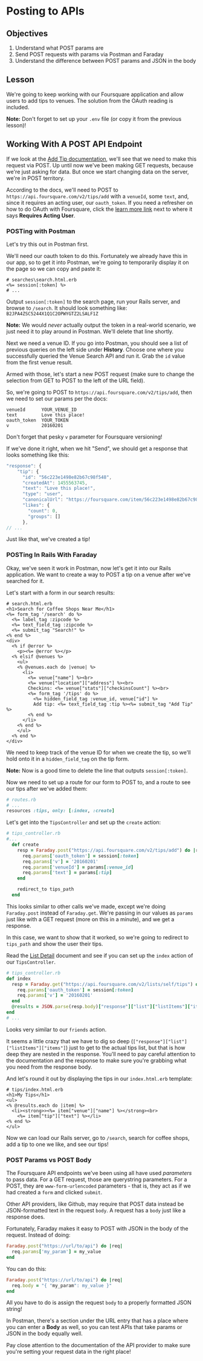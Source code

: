 # Posting to APIs

## Objectives

  1. Understand what POST params are
  2. Send POST requests with params via Postman and Faraday
  3. Understand the difference between POST params and JSON in the body

## Lesson

We're going to keep working with our Foursquare application and allow users to add tips to venues. The solution from the OAuth reading is included.

**Note:** Don't forget to set up your `.env` file (or copy it from the previous lesson)!

## Working With A POST API Endpoint

If we look at the [Add Tip documentation](https://developer.foursquare.com/docs/tips/add), we'll see that we need to make this request via POST. Up until now we've been making GET requests, because we're just asking for data. But once we start changing data on the server, we're in POST territory.

According to the docs, we'll need to POST to `https://api.foursquare.com/v2/tips/add` with a `venueId`, some `text`, and, since it requires an acting user, our `oauth_token`. If you need a refresher on how to do OAuth with Foursquare, click the [learn more link](https://developer.foursquare.com/overview/auth) next to where it says **Requires Acting User**.

### POSTing with Postman

Let's try this out in Postman first.

We'll need our oauth token to do this. Fortunately we already have this in our app, so to get it into Postman, we're going to temporarily display it on the page so we can copy and paste it:

```erb
# searches\search.html.erb
<%= session[:token] %>
# ...
```

Output `session[:token]` to the search page, run your Rails server, and browse to `/search`. It should look something like: `B2JPA4ZSC5244X1Q1C2OPWYGTZ2LSALF1Z`

**Note:** We would *never* actually output the token in a real-world scenario, we just need it to play around in Postman. We'll delete that line shortly.

Next we need a venue ID. If you go into Postman, you should see a list of previous queries on the left side under **History**. Choose one where you successfully queried the Venue Search API and run it. Grab the `id` value from the first venue result.

Armed with those, let's start a new POST request (make sure to change the selection from GET to POST to the left of the URL field).

So, we're going to POST to `https://api.foursquare.com/v2/tips/add`, then we need to set our params per the docs:

```
venueId      YOUR_VENUE_ID
text         Love this place!
oauth_token  YOUR_TOKEN
v            20160201
```

Don't forget that pesky `v` parameter for Foursquare versioning!

If we've done it right, when we hit "Send", we should get a response that looks something like this:

```javascript
"response": {
    "tip": {
      "id": "56c223e1498e82b67c98f548",
      "createdAt": 1455563745,
      "text": "Love this place!",
      "type": "user",
      "canonicalUrl": "https://foursquare.com/item/56c223e1498e82b67c98f548",
      "likes": {
        "count": 0,
        "groups": []
      },
// ...
```

Just like that, we've created a tip!

### POSTing In Rails With Faraday

Okay, we've seen it work in Postman, now let's get it into our Rails application. We want to create a way to POST a tip on a venue after we've searched for it.

Let's start with a form in our search results:

```erb
# search.html.erb
<h1>Search for Coffee Shops Near Me</h1>
<%= form_tag '/search' do %>
  <%= label_tag :zipcode %>
  <%= text_field_tag :zipcode %>
  <%= submit_tag "Search!" %>
<% end %>
<div>
  <% if @error %>
    <p><%= @error %></p>
  <% elsif @venues %>
    <ul>
    <% @venues.each do |venue| %>
      <li>
        <%= venue["name"] %><br>
        <%= venue["location"]["address"] %><br>
        Checkins: <%= venue["stats"]["checkinsCount"] %><br>
        <%= form_tag '/tips' do %>
          <%= hidden_field_tag :venue_id, venue["id"] %>
          Add tip: <%= text_field_tag :tip %><%= submit_tag "Add Tip" %>
        <% end %>
      </li>
    <% end %>
    </ul>
  <% end %>
</div>
```

We need to keep track of the venue ID for when we create the tip, so we'll hold onto it in a `hidden_field_tag` on the tip form.

**Note:** Now is a good time to delete the line that outputs `session[:token]`.

Now we need to set up a route for our form to POST to, and a route to see our tips after we've added them:

```ruby
# routes.rb
# ...
resources :tips, only: [:index, :create]
```

Let's get into the `TipsController` and set up the `create` action:

```ruby
# tips_controller.rb
#...
  def create
    resp = Faraday.post("https://api.foursquare.com/v2/tips/add") do |req|
      req.params['oauth_token'] = session[:token]
      req.params['v'] = '20160201'
      req.params['venueId'] = params[:venue_id]
      req.params['text'] = params[:tip]
    end

    redirect_to tips_path
  end
```

This looks similar to other calls we've made, except we're doing `Faraday.post` instead of `Faraday.get`. We're passing in our values as `params` just like with a GET request (more on this in a minute), and we get a response.

In this case, we want to show that it worked, so we're going to redirect to `tips_path` and show the user their tips.

Read the [List Detail](https://developer.foursquare.com/docs/lists/lists) document and see if you can set up the `index` action of our `TipsController`.

```ruby
# tips_controller.rb
def index
  resp = Faraday.get("https://api.foursquare.com/v2/lists/self/tips") do |req|
    req.params['oauth_token'] = session[:token]
    req.params['v'] = '20160201'
  end
  @results = JSON.parse(resp.body)["response"]["list"]["listItems"]["items"]
end
# ...
```

Looks very similar to our `friends` action.

It seems a little crazy that we have to dig so deep (`["response"]["list"]["listItems"]["items"]`) just to get to the actual tips list, but that is how deep they are nested in the response. You'll need to pay careful attention to the documentation and the response to make sure you're grabbing what you need from the response body.

And let's round it out by displaying the tips in our `index.html.erb` template:

```erb
# tips/index.html.erb
<h1>My Tips</h1>
<ul>
<% @results.each do |item| %>
  <li><strong>><%= item["venue"]["name"] %></strong><br>
    <%= item["tip"]["text"] %></li>
<% end %>
</ul>
```

Now we can load our Rails server, go to `/search`, search for coffee shops, add a tip to one we like, and see our tips!

### POST Params vs POST Body

The Foursquare API endpoints we've been using all have used *parameters* to pass data. For a GET request, those are querystring parameters. For a POST, they are `www-form-urlencoded` parameters - that is, they act as if we had created a `form` and clicked `submit`.

Other API providers, like Github, may require that POST data instead be JSON-formatted text in the request `body`. A request has a `body` just like a response does.

Fortunately, Faraday makes it easy to POST with JSON in the body of the request. Instead of doing:

```ruby
Faraday.post("https://url/to/api") do |req|
  req.params['my_param'] = my_value
end
```

You can do this:

```ruby
Faraday.post("https://url/to/api") do |req|
  req.body = "{ "my_param": my_value }"
end
```

All you have to do is assign the request `body` to a properly formatted JSON string!

In Postman, there's a section under the URL entry that has a place where you can enter a **Body** as well, so you can test APIs that take params or JSON in the body equally well.

Pay close attention to the documentation of the API provider to make sure you're setting your request data in the right place!

